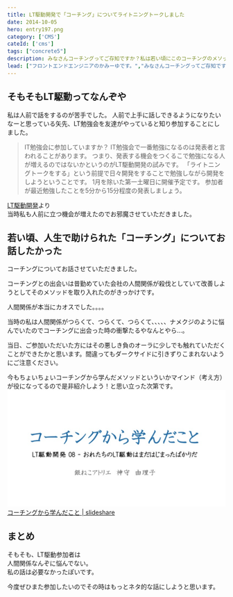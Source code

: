 ```yaml
---
title: LT駆動開発で「コーチング」についてライトニングトークしました
date: 2014-10-05
hero: entry197.png
category: ['CMS']
cateId: ['cms']
tags: ["concrete5"]
description: みなさんコーチングってご存知ですか？私は若い頃にこのコーチングのメソッドに随分助けられました。そこでコーチングの素晴らしさについてライトニングトークさせていただきました。
lead: ["フロントエンドエンジニアのかみーゆです。","みなさんコーチングってご存知ですか？","私は若い頃にこのコーチングのメソッドに随分助けられました。そこでコーチングの素晴らしさについてライトニングトークさせていただきました。","※この記事は2020年11月23日にリライトしました。"]
---
```


## そもそもLT駆動ってなんぞや
私は人前で話をするのが苦手でした。
人前で上手に話しできるようになりたいなーと思っている矢先、LT勉強会を友達がやっていると知り参加することにしました。


> IT勉強会に参加していますか？
> IT勉強会で一番勉強になるのは発表者と言われることがあります。
> つまり、発表する機会をつくるこで勉強になる人が増えるのではないかというのがLT駆動開発の試みです。
> 「ライトニングトークをする」という前提で日々開発をすることで勉強しながら開発をしようということです。
> 1月を除いた第一土曜日に開催予定です。
> 参加者が最近勉強したことを5分から15分程度の発表しましょう。

[LT駆動開発](http://ltdd.doorkeeper.jp/)より<br>
当時私も人前に立つ機会が増えたのでお邪魔させていただきました。

## 若い頃、人生で助けられた「コーチング」についてお話したかった
コーチングについてお話させていただきました。

コーチングとの出会いは昔勤めていた会社の人間関係が殺伐としていて改善しようとしてそのメソッドを取り入れたのがきっかけです。

人間関係が本当にカオスでした。。。。

当時の私は人間関係がつらくて、つらくて、つらくて、、、、、ナメクジのように悩んでいたのでコーチングに出会った時の衝撃たるやなんとやら…。

当日、ご参加いただいた方にはその悪しき負のオーラに少しでも触れていただくことができたかと思います。間違ってもダークサイドに引きずりこまれないようにご注意ください。

今もちょいちょいコーチングから学んだメソッドといういかマインド（考え方）が役になってるので是非紹介しよう！と思い立った次第です。
![コーチングから学んだこと | slideshare](./images/2014/entry197-1.png)
[コーチングから学んだこと | slideshare](https://www.slideshare.net/yurikamimori/ss-39881805)

## まとめ
そもそも、LT駆動参加者は<br>
人間関係なんぞに悩んでない。<br>
私の話は必要なかったぽいです。

今度ぜひまた参加したいのでその時はもっとネタ的な話にしようと思います。
